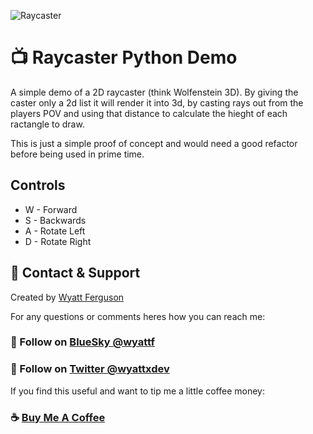![Raycaster](https://i.imgur.com/X5l746h.gif)

# :tv: Raycaster Python Demo

A simple demo of a 2D raycaster (think Wolfenstein 3D). By giving the caster only a 2d list it will render it into 3d, by casting rays out from the players POV and using that distance to calculate the hieght of each ractangle to draw.

This is just a simple proof of concept and would need a good refactor before being used in prime time.

## Controls

- W - Forward
- S - Backwards
- A - Rotate Left
- D - Rotate Right

## :postbox: Contact & Support

Created by [Wyatt Ferguson](https://twitter.com/wyattxdev)

For any questions or comments heres how you can reach me:
### :shaved_ice: Follow on [BlueSky @wyattf](wyattf.bsky.social)
### :tropical_drink: Follow on [Twitter @wyattxdev](https://twitter.com/wyattxdev)

If you find this useful and want to tip me a little coffee money:
### :coffee: [Buy Me A Coffee](https://www.buymeacoffee.com/wyattferguson)

<br>
